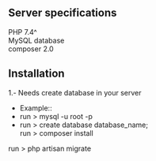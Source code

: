 ## Server specifications  

PHP 7.4^  
MySQL database  
composer 2.0  

## Installation  
1.- Needs create database in your server  
- Example::  
- run > mysql -u root -p  
- run > create database database_name;  
run > composer install  

run > php artisan migrate  
